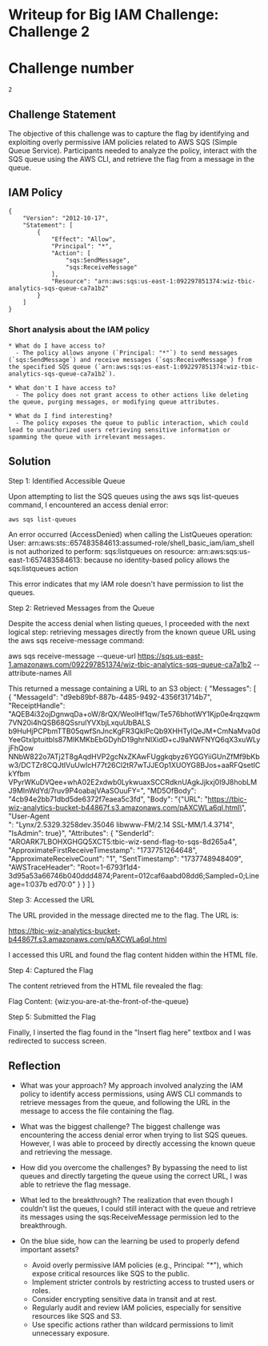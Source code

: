 # Writeup for Big IAM Challenge: Challenge 2

# Challenge number

    2

## Challenge Statement

The objective of this challenge was to capture the flag by identifying and exploiting overly permissive IAM policies related to AWS SQS (Simple Queue Service). Participants needed to analyze the policy, interact with the SQS queue using the AWS CLI, and retrieve the flag from a message in the queue.

## IAM Policy

```
{
    "Version": "2012-10-17",
    "Statement": [
        {
            "Effect": "Allow",
            "Principal": "*",
            "Action": [
                "sqs:SendMessage",
                "sqs:ReceiveMessage"
            ],
            "Resource": "arn:aws:sqs:us-east-1:092297851374:wiz-tbic-analytics-sqs-queue-ca7a1b2"
        }
    ]
}
```

### Short analysis about the IAM policy

```
* What do I have access to?
  - The policy allows anyone (`Principal: "*"`) to send messages (`sqs:SendMessage`) and receive messages (`sqs:ReceiveMessage`) from the specified SQS queue (`arn:aws:sqs:us-east-1:092297851374:wiz-tbic-analytics-sqs-queue-ca7a1b2`).

* What don't I have access to?
  - The policy does not grant access to other actions like deleting the queue, purging messages, or modifying queue attributes.

* What do I find interesting?
  - The policy exposes the queue to public interaction, which could lead to unauthorized users retrieving sensitive information or spamming the queue with irrelevant messages.
```

## Solution

Step 1: Identified Accessible Queue

Upon attempting to list the SQS queues using the aws sqs list-queues command, I encountered an access denial error:

    aws sqs list-queues

An error occurred (AccessDenied) when calling the ListQueues operation: User: arn:aws:sts::657483584613:assumed-role/shell_basic_iam/iam_shell is not authorized to perform: sqs:listqueues on resource: arn:aws:sqs:us-east-1:657483584613: because no identity-based policy allows the sqs:listqueues action

This error indicates that my IAM role doesn't have permission to list the queues.

Step 2: Retrieved Messages from the Queue

Despite the access denial when listing queues, I proceeded with the next logical step: retrieving messages directly from the known queue URL using the aws sqs receive-message command:

aws sqs receive-message --queue-url https://sqs.us-east-1.amazonaws.com/092297851374/wiz-tbic-analytics-sqs-queue-ca7a1b2 --attribute-names All

This returned a message containing a URL to an S3 object:
{
"Messages": [
{
"MessageId": "d9eb89bf-887b-4485-9492-4356f31714b7",
"ReceiptHandle": "AQEB4i32ojDgnwqDa+oW/8rQX/WeolHf1qw/Te576bhotWY1Kjp0e4rqzqwm7VN20i4hQSB68QSsrulYVXbjLxquUbBALS
b9HuHjPCPbmTTB05qwfSnJncKgFR3QklPcQb9XHHTylQeJM+CmNaMva0dYeeGtxlptuitbls87MIKMKbEbGDyhD19ghrNIXidD+cJ9aNWFNYQ6qX3xuWLyjFhQow
NNbW822o7ATj2T8gAqdHVP2gcNxZKAwFUggkqbyz6YGGYiiGUnZfMf9bKbw3/DCTZr8CQJtIVuUwIcH77t26Cl2tR7wTJJEOp1XUOYG8BJos+aaRFQsetICkYfbm
VPyrWKuDVQee+whA02E2xdwb0LykwuaxSCCRdknUAgkJjkxj0I9J8hobLMJ9MInWdYd/7ruv9P4oabajVAaSOuuFY=",
"MD5OfBody": "4cb94e2bb71dbd5de6372f7eaea5c3fd",
"Body": "{\"URL\": \"https://tbic-wiz-analytics-bucket-b44867f.s3.amazonaws.com/pAXCWLa6ql.html\", \"User-Agent\
": \"Lynx/2.5329.3258dev.35046 libwww-FM/2.14 SSL-MM/1.4.3714\", \"IsAdmin\": true}",
"Attributes": {
"SenderId": "AROARK7LBOHXGHGQ5XCT5:tbic-wiz-send-flag-to-sqs-8d265a4",
"ApproximateFirstReceiveTimestamp": "1737751264648",
"ApproximateReceiveCount": "1",
"SentTimestamp": "1737748948409",
"AWSTraceHeader": "Root=1-6793f1d4-3d95a53a66746b040ddd4874;Parent=012caf6aabd08dd6;Sampled=0;Lineage=1:037b
ed70:0"
}
}
]
}

Step 3: Accessed the URL

The URL provided in the message directed me to the flag. The URL is:

https://tbic-wiz-analytics-bucket-b44867f.s3.amazonaws.com/pAXCWLa6ql.html

I accessed this URL and found the flag content hidden within the HTML file.

Step 4: Captured the Flag

The content retrieved from the HTML file revealed the flag:

Flag Content: {wiz:you-are-at-the-front-of-the-queue}

Step 5: Submitted the Flag

Finally, I inserted the flag found in the "Insert flag here" textbox and I was redirected to success screen.

## Reflection

- What was your approach?
  My approach involved analyzing the IAM policy to identify access permissions, using AWS CLI commands to retrieve messages from the queue, and following the URL in the message to access the file containing the flag.

- What was the biggest challenge?
  The biggest challenge was encountering the access denial error when trying to list SQS queues. However, I was able to proceed by directly accessing the known queue and retrieving the message.

- How did you overcome the challenges?
  By bypassing the need to list queues and directly targeting the queue using the correct URL, I was able to retrieve the flag message.

- What led to the breakthrough?
  The realization that even though I couldn't list the queues, I could still interact with the queue and retrieve its messages using the sqs:ReceiveMessage permission led to the breakthrough.

- On the blue side, how can the learning be used to properly defend important assets?

  - Avoid overly permissive IAM policies (e.g., Principal: "\*"), which expose critical resources like SQS to the public.
  - Implement stricter controls by restricting access to trusted users or roles.
  - Consider encrypting sensitive data in transit and at rest.
  - Regularly audit and review IAM policies, especially for sensitive resources like SQS and S3.
  - Use specific actions rather than wildcard permissions to limit unnecessary exposure.
